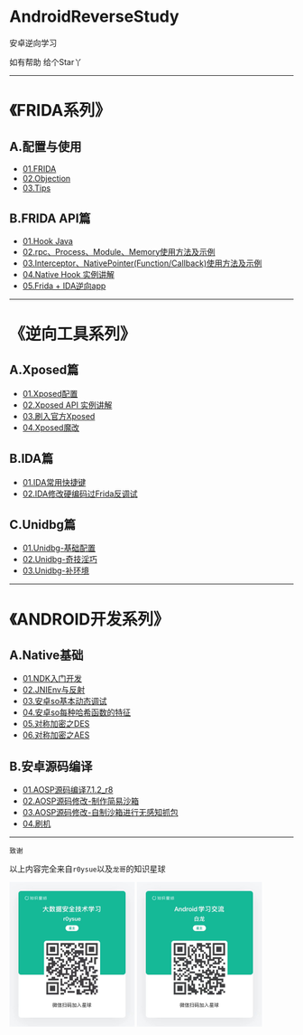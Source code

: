 # AndroidReverseStudy
安卓逆向学习  

如有帮助 给个Star丫

---

# 《FRIDA系列》
## A.配置与使用  
- [01.FRIDA](FRIDA/A01/README.md)
- [02.Objection](FRIDA/A02/README.md)
- [03.Tips](FRIDA/A03/README.md)

## B.FRIDA API篇
- [01.Hook Java](FRIDA/B01/README.md)
- [02.rpc、Process、Module、Memory使用方法及示例](FRIDA/B02/README.md)
- [03.Interceptor、NativePointer(Function/Callback)使用方法及示例](FRIDA/B03/README.md)
- [04.Native Hook 实例讲解](FRIDA/B04/README.md)
- [05.Frida + IDA逆向app](FRIDA/B05/README.md)

---

# 《逆向工具系列》
## A.Xposed篇
- [01.Xposed配置](https://www.freebuf.com/articles/terminal/189021.html)
- [02.Xposed API 实例讲解](Tool/XPOSED/A01/README.md)
- [03.刷入官方Xposed](https://mp.weixin.qq.com/s/c97zoTxRrEeYLvD8YwIUVQ)
- [04.Xposed魔改](https://mp.weixin.qq.com/s/YAMCrQSi0LFJGNIwB9qHDA)

## B.IDA篇

- [01.IDA常用快捷键](Tool/IDA/A01/README.md)
- [02.IDA修改硬编码过Frida反调试](Tool/IDA/A02/README.md)

## C.Unidbg篇

- [01.Unidbg-基础配置](Tool/Unidbg/A01/README.md)
- [02.Unidbg-奇技淫巧](Tool/Unidbg/A02/README.md)
- [03.Unidbg-补环境](Tool/Unidbg/A03/README.md)

---

# 《ANDROID开发系列》
## A.Native基础
- [01.NDK入门开发](Android/A01/README.md)
- [02.JNIEnv与反射](Android/A02/README.md)
- [03.安卓so基本动态调试](Android/A03/README.md)
- [04.安卓so每种哈希函数的特征](Android/A04/README.md)
- [05.对称加密之DES](Android/A05/README.md)
- [06.对称加密之AES]((Android/A06/README.md))

## B.安卓源码编译
- [01.AOSP源码编译7.1.2_r8](Android/B01/README.md)
- [02.AOSP源码修改-制作简易沙箱](Android/B02/README.md)
- [03.AOSP源码修改-自制沙箱进行无感知抓包](Android/B03/README.md)
- [04.刷机](Android/B04/README.md)

----

`致谢`

 以上内容完全来自`r0ysue`以及`龙哥`的知识星球

<img src="FRIDA/A01/pic/planet.jpeg" alt="planet" style="zoom:25%;" />

<img src="Tool/Unidbg/A02/pic/planet.jpeg" alt="planet" style="zoom:25%;" />
